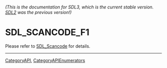 ###### (This is the documentation for SDL3, which is the current stable version. [SDL2](https://wiki.libsdl.org/SDL2/) was the previous version!)
# SDL_SCANCODE_F1

Please refer to [SDL_Scancode](SDL_Scancode) for details.

----
[CategoryAPI](CategoryAPI), [CategoryAPIEnumerators](CategoryAPIEnumerators)


